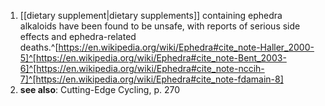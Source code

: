 1. [[dietary supplement|dietary supplements]] containing ephedra alkaloids have been found to be unsafe, with reports of serious side effects and ephedra-related deaths.^[https://en.wikipedia.org/wiki/Ephedra#cite_note-Haller_2000-5]^[https://en.wikipedia.org/wiki/Ephedra#cite_note-Bent_2003-6]^[https://en.wikipedia.org/wiki/Ephedra#cite_note-nccih-7]^[https://en.wikipedia.org/wiki/Ephedra#cite_note-fdamain-8]
2. **see also**: Cutting-Edge Cycling, p. 270